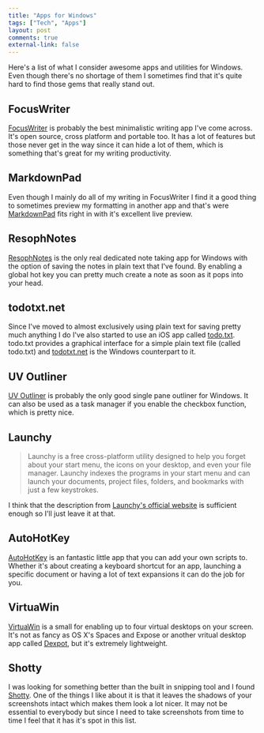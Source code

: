 ```yaml
---
title: "Apps for Windows"
tags: ["Tech", "Apps"]
layout: post
comments: true
external-link: false
---
```


Here's a list of what I consider awesome apps and utilities for Windows. Even though there's no shortage of them I sometimes find that it's quite hard to find those gems that really stand out.

## FocusWriter

[FocusWriter](http://gottcode.org/focuswriter/) is probably the best minimalistic writing app I've come across. It's open source, cross platform and portable too. It has a lot of features but those never get in the way since it can hide a lot of them, which is something that's great for my writing productivity.

## MarkdownPad

Even though I mainly do all of my writing in FocusWriter I find it a good thing to sometimes preview my formatting in another app and that's were [MarkdownPad](http://markdownpad.com/) fits right in with it's excellent live preview.

## ResophNotes

[ResophNotes](http://resoph.com/ResophNotes/Welcome.html) is the only real dedicated note taking app for Windows with the option of saving the notes in plain text that I've found. By enabling a global hot key you can pretty much create a note as soon as it pops into your head.

## todotxt.net

Since I've moved to almost exclusively using plain text for saving pretty much anything I do I've also started to use an iOS app called [todo.txt](http://todotxt.com/). todo.txt provides a graphical interface for a simple plain text file (called todo.txt) and [todotxt.net](http://benrhughes.com/todotxt.net/) is the Windows counterpart to it.

## UV Outliner

[UV Outliner](http://uvoutliner.com/) is probably the only good single pane outliner for Windows. It can also be used as a task manager if you enable the  checkbox function, which is pretty nice.

## Launchy

> Launchy is a free cross-platform utility designed to help you forget about your start menu, the icons on your desktop, and even your file manager. Launchy indexes the programs in your start menu and can launch your documents, project files, folders, and bookmarks with just a few keystrokes.

I think that the description from [Launchy's official website](http://launchy.net/) is sufficient enough so I'll just leave it at that.

## AutoHotKey

[AutoHotKey](http://www.autohotkey.com/) is an fantastic little app that you can add your own scripts to. Whether it's about creating a keyboard shortcut for an app, launching a specific document or having a lot of text expansions it can do the job for you.

## VirtuaWin

[VirtuaWin](http://virtuawin.sourceforge.net/) is a small for enabling up to four virtual desktops on your screen. It's not as fancy as OS X's Spaces and Expose or another vritual desktop app called [Dexpot](http://dexpot.de/), but it's extremely lightweight.

## Shotty

I was looking for something better than the built in snipping tool and I found [Shotty](http://shotty.devs-on.net/en/Overview.aspx). One of the things I like about it is that it leaves the shadows of your screenshots intact which makes them look a lot nicer. It may not be essential to everybody but since I need to take screenshots from time to time I feel that it has it's spot in this list.
